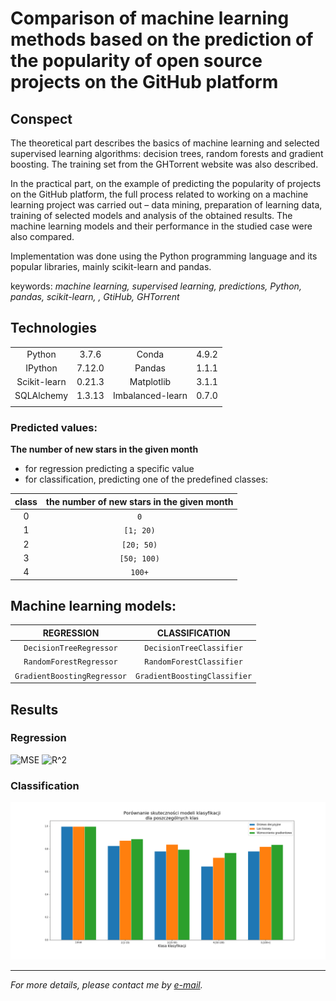 # Comparison of machine learning methods based on the prediction of the popularity of open source projects on the GitHub platform

## Conspect

The theoretical part describes the basics of machine learning and selected supervised learning algorithms: decision trees, random forests and gradient boosting. The training set from the GHTorrent website was also described.

In the practical part, on the example of predicting the popularity of projects on the GitHub platform, the full process related to working on a machine learning project was carried out – data mining, preparation of learning data, training of selected models and analysis of the obtained results. The machine learning models and their performance in the studied case were also compared.

Implementation was done using the Python programming language and its popular libraries, mainly scikit-learn and pandas.

keywords: *machine learning, supervised learning, predictions, Python, pandas, scikit-learn, , GtiHub, GHTorrent*

## Technologies

| | | | |
| :---: | :---: | :---: | :---: |
| Python | 3.7.6 | Conda | 4.9.2 |
| IPython | 7.12.0 |  Pandas | 1.1.1 |
| Scikit-learn | 0.21.3 | Matplotlib | 3.1.1 |
| SQLAlchemy | 1.3.13 | Imbalanced-learn | 0.7.0 |
| | | |

### Predicted values:

**The number of new stars in the given month**

- for regression predicting a specific value
- for classification, predicting one of the predefined classes:

| class | the number of new stars in the given month |
| :---: | :---: |
| 0 | `0` |
| 1 | `[1; 20)` |
| 2 | `[20; 50)` |
| 3 | `[50; 100)` |
| 4 | `100+` |

## Machine learning models:

| REGRESSION | CLASSIFICATION |
| :---: | :---: |
| `DecisionTreeRegressor` | `DecisionTreeClassifier` |
| `RandomForestRegressor` | `RandomForestClassifier` |
| `GradientBoostingRegressor` | `GradientBoostingClassifier` |

## Results

### Regression

![MSE](results/regression/porównanie%20modeli%20-%20MSE.jpg)
![R^2](results/regression/porównanie%20modeli%20-%20R%5E2.jpg)

### Classification

![MATRICES](results/classification/porównanie%20skuteczności%20modeli%20klasyfikacji.png)

---

*For more details, please contact me by [e-mail](mailto:maciejdudekdev@gmail.com).*
